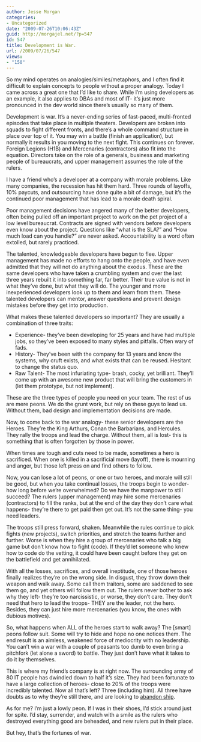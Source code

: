 ```yaml
---
author: Jesse Morgan
categories:
- Uncategorized
date: "2009-07-26T10:06:43Z"
guid: http://morgajel.net/?p=547
id: 547
title: Development is War.
url: /2009/07/26/547
views:
- "150"
---
```


So my mind operates on analogies/similes/metaphors, and I often find it difficult to explain concepts to people without a proper analogy. Today I came across a great one that I’d like to share. While I’m using developers as an example, it also applies to DBAs and most of IT- it’s just more pronounced in the dev world since there’s usually so many of them.

Development is war. It’s a never-ending series of fast-paced, multi-fronted episodes that take place in multiple theaters. Developers are broken into squads to fight different fronts, and there’s a whole command structure in place over top of it. You may win a battle (finish an application), but normally it results in you moving to the next fight. This continues on forever. Foreign Legions (H1B) and Mercenaries (contractors) also fit into the equation. Directors take on the role of a generals, business and marketing people of bureaucrats, and upper management assumes the role of the rulers.

I have a friend who’s a developer at a company with morale problems. Like many companies, the recession has hit them hard. Three rounds of layoffs, 10% paycuts, and outsourcing have done quite a bit of damage, but it’s the continued poor management that has lead to a morale death spiral.

Poor management decisions have angered many of the better developers, often being pulled off an important project to work on the pet project of a low level bureaucrat. Contracts are signed with vendors before developers even know about the project. Questions like “what is the SLA?” and “How much load can you handle?” are never asked. Accountability is a word often extolled, but rarely practiced.

The talented, knowledgeable developers have begun to flee. Upper management has made no efforts to hang onto the people, and have even admitted that they will not do anything about the exodus. These are the same developers who have taken a crumbling system and over the last three years rebuilt it into something far, far better. Their true value is not in what they’ve done, but what they will do. The younger and more inexperienced developers look up to them and learn from them. These talented developers can mentor, answer questions and prevent design mistakes before they get into production.

What makes these talented developers so important? They are usually a combination of three traits:

- Experience- they’ve been developing for 25 years and have had multiple jobs, so they’ve been exposed to many styles and pitfalls. Often wary of fads.
- History- They’ve been with the company for 13 years and know the systems, why cruft exists, and what exists that can be reused. Hesitant to change the status quo.
- Raw Talent- The most infuriating type- brash, cocky, yet brilliant. They’ll come up with an awesome new product that will bring the customers in (let them prototype, but not implement).

These are the three types of people you need on your team. The rest of us are mere peons. We do the grunt work, but rely on these guys to lead us. Without them, bad design and implementation decisions are made.

Now, to come back to the war analogy- these senior developers are the Heroes. They’re the King Arthurs, Conan the Barbarians, and Hercules. They rally the troops and lead the charge. Without them, all is lost- this is something that is often forgotten by those in power.

When times are tough and cuts need to be made, sometimes a hero is sacrificed. When one is killed in a sacrificial move (layoff), there is mourning and anger, but those left press on and find others to follow.

Now, you can lose a lot of peons, or one or two heroes, and morale will still be good, but when you take continual losses, the troops begin to wonder- how long before we’re overwhelmed? Do we have the manpower to still succeed? The rulers (upper management) may hire some mercenaries (contractors) to fill the ranks, but at the end of the day they don’t care what happens- they’re there to get paid then get out. It’s not the same thing- you need leaders.

The troops still press forward, shaken. Meanwhile the rules continue to pick fights (new projects), switch priorities, and stretch the teams further and further. Worse is when they hire a group of mercenaries who talk a big game but don’t know how to fight (code). If they’d let someone who knew how to code do the vetting, it could have been caught before they get on the battlefield and get annihilated.

With all the losses, sacrifices, and overall ineptitude, one of those heroes finally realizes they’re on the wrong side. In disgust, they throw down their weapon and walk away. Some call them traitors, some are saddened to see them go, and yet others will follow them out. The rulers never bother to ask why they left- they’re too narcissistic, or worse, they don’t care. They don’t need that hero to lead the troops- THEY are the leader, not the hero. Besides, they can just hire more mercenaries (you know, the ones with dubious motives).

So, what happens when ALL of the heroes start to walk away? The \[smart\] peons follow suit. Some will try to hide and hope no one notices them. The end result is an aimless, weakened force of mediocrity with no leadership. You can’t win a war with a couple of peasants too dumb to even bring a pitchfork (let alone a sword) to battle. They just don’t have what it takes to do it by themselves.

This is where my friend’s company is at right now. The surrounding army of 80 IT people has dwindled down to half it’s size. They had been fortunate to have a large collection of heroes- close to 20% of the troops were incredibly talented. Now all that’s left? Three (including him). All three have doubts as to why they’re still there, and are looking to [abandon ship](http://morgajel.net/2009/02/19/420/).

As for me? I’m just a lowly peon. If I was in their shoes, I’d stick around just for spite. I’d stay, surrender, and watch with a smile as the rulers who destroyed everything good are beheaded, and new rulers put in their place.

But hey, that’s the fortunes of war.